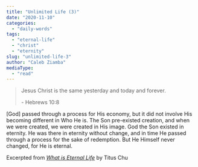 ```yaml
---
title: "Unlimited Life (3)"
date: "2020-11-10"
categories: 
  - "daily-words"
tags: 
  - "eternal-life"
  - "christ"
  - "eternity"
slug: "unlimited-life-3"
author: "Caleb Ziamba"
mediaType: 
  - "read"
---
```


> Jesus Christ is the same yesterday and today and forever.
> 
> \- Hebrews 10:8

\[God\] passed through a process for His economy, but it did not involve His becoming different in Who He is. The Son pre-existed creation, and when we were created, we were created in His image. God the Son existed in eternity. He was there in eternity without change, and in time He passed through a process for the sake of redemption. But He Himself never changed, for He is eternal.

Excerpted from _[What is Eternal Life](https://www.asweetsavor.org/what-is-eternal-life/)_ by Titus Chu
